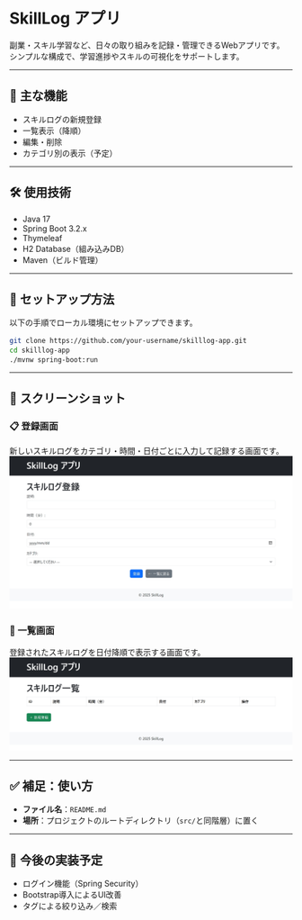 # SkillLog アプリ

副業・スキル学習など、日々の取り組みを記録・管理できるWebアプリです。  
シンプルな構成で、学習進捗やスキルの可視化をサポートします。

---

## 📌 主な機能

- スキルログの新規登録
- 一覧表示（降順）
- 編集・削除
- カテゴリ別の表示（予定）

---

## 🛠 使用技術

- Java 17
- Spring Boot 3.2.x
- Thymeleaf
- H2 Database（組み込みDB）
- Maven（ビルド管理）

---

## 🚀 セットアップ方法

以下の手順でローカル環境にセットアップできます。

```bash
git clone https://github.com/your-username/skilllog-app.git
cd skilllog-app
./mvnw spring-boot:run
```

---

## 📸 スクリーンショット

### 📋 登録画面
新しいスキルログをカテゴリ・時間・日付ごとに入力して記録する画面です。
![登録画面](images/ws001_register.jpeg)

### 📝 一覧画面
登録されたスキルログを日付降順で表示する画面です。
![一覧画面](images/ws002_list.jpeg)


---

## ✅ 補足：使い方

- **ファイル名**：`README.md`
- **場所**：プロジェクトのルートディレクトリ（`src/`と同階層）に置く

---
## 🔧 今後の実装予定

- ログイン機能（Spring Security）
- Bootstrap導入によるUI改善
- タグによる絞り込み／検索


